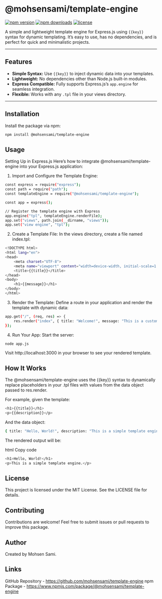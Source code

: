 # @mohsensami/template-engine

[![npm version](https://img.shields.io/npm/v/@mohsensami/template-engine.svg)](https://www.npmjs.com/package/@mohsensami/template-engine)
[![npm downloads](https://img.shields.io/npm/dm/@mohsensami/template-engine.svg)](https://www.npmjs.com/package/@mohsensami/template-engine)
[![license](https://img.shields.io/npm/l/@mohsensami/template-engine.svg)](LICENSE)

A simple and lightweight template engine for Express.js using `{{key}}` syntax for dynamic templating. It’s easy to use, has no dependencies, and is perfect for quick and minimalistic projects.

---

## Features

-   **Simple Syntax:** Use `{{key}}` to inject dynamic data into your templates.
-   **Lightweight:** No dependencies other than Node.js built-in modules.
-   **Express Compatible:** Fully supports Express.js’s `app.engine` for seamless integration.
-   **Flexible:** Works with any `.tpl` file in your views directory.

---

## Installation

Install the package via npm:

```bash
npm install @mohsensami/template-engine
```

## Usage

Setting Up in Express.js
Here’s how to integrate @mohsensami/template-engine into your Express.js application:

1. Import and Configure the Template Engine:

```bash
const express = require("express");
const path = require("path");
const templateEngine = require("@mohsensami/template-engine");

const app = express();

// Register the template engine with Express
app.engine("tpl", templateEngine.renderFile);
app.set("views", path.join(__dirname, "views"));
app.set("view engine", "tpl");
```

2. Create a Template File:
   In the views directory, create a file named index.tpl:
```bash
<!DOCTYPE html>
<html lang="en">
<head>
    <meta charset="UTF-8">
    <meta name="viewport" content="width=device-width, initial-scale=1.0">
    <title>{{title}}</title>
</head>
<body>
    <h1>{{message}}</h1>
</body>
</html>
```

3. Render the Template:
   Define a route in your application and render the template with dynamic data:

```bash
app.get("/", (req, res) => {
    res.render("index", { title: "Welcome!", message: "This is a custom template engine!" });
});
```

4. Run Your App:
   Start the server:

```bash
node app.js
```

Visit http://localhost:3000 in your browser to see your rendered template.

## How It Works

The @mohsensami/template-engine uses the {{key}} syntax to dynamically replace placeholders in your .tpl files with values from the data object passed to res.render.

For example, given the template:

```bash
<h1>{{title}}</h1>
<p>{{description}}</p>
```

And the data object:

```bash
{ title: "Hello, World!", description: "This is a simple template engine." }

```

The rendered output will be:

html
Copy code

```bash
<h1>Hello, World!</h1>
<p>This is a simple template engine.</p>
```

## License

This project is licensed under the MIT License. See the LICENSE file for details.

## Contributing

Contributions are welcome! Feel free to submit issues or pull requests to improve this package.

## Author

Created by Mohsen Sami.

## Links

GitHub Repository - https://github.com/mohsensami/template-engine
npm Package - https://www.npmjs.com/package/@mohsensami/template-engine
